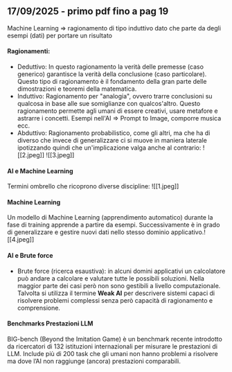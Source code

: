## 17/09/2025 - primo pdf fino a pag 19
Machine Learning => ragionamento di tipo induttivo dato che parte da degli esempi (dati) per portare un risultato
#### Ragionamenti:
- Deduttivo: 
	In questo ragionamento la verità delle premesse (caso generico) garantisce la verità della conclusione (caso particolare).
	Questo tipo di ragionamento è il fondamento della gran parte delle dimostrazioni e teoremi della matematica.
- Induttivo:
	Ragionamento per "analogia", ovvero trarre conclusioni su qualcosa in base alle sue somiglianze con qualcos'altro.
	Questo ragionamento permette agli umani di essere creativi, usare metafore e astrarre i concetti.
	Esempi nell'AI => Prompt to Image, comporre musica ecc.
- Abduttivo:
	Ragionamento probabilistico, come gli altri, ma che ha di diverso che invece di generalizzare ci si muove in maniera laterale ipotizzando quindi che un'implicazione valga anche al contrario:
	![[2.jpeg]]
![[3.jpeg]]
#### AI e Machine Learning
Termini ombrello che ricoprono diverse discipline:
![[1.jpeg]]
#### Machine Learning
Un modello di Machine Learning (apprendimento automatico) durante la fase di training apprende a partire da esempi. Successivamente è in grado di generalizzare e gestire nuovi dati nello stesso dominio applicativo.![[4.jpeg]]
#### AI e Brute force
- Brute force (ricerca esaustiva): in alcuni domini applicativi un calcolatore può andare a calcolare e valutare tutte le possibili soluzioni.
  Nella maggior parte dei casi però non sono gestibili a livello computazionale.
Talvolta si utilizza il termine **Weak AI** per descrivere sistemi capaci di risolvere problemi complessi senza però capacità di ragionamento e comprensione.
#### Benchmarks Prestazioni LLM
BIG-bench (Beyond the Imitation Game) è un benchmark recente introdotto da ricercatori di 132 istituzioni internazionali per misurare le prestazioni di LLM.
Include più di 200 task che gli umani non hanno problemi a risolvere ma dove l’AI non raggiunge (ancora) prestazioni comparabili.